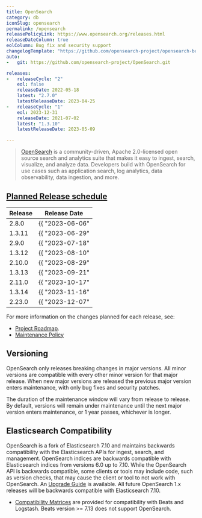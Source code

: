 ```yaml
---
title: OpenSearch
category: db
iconSlug: opensearch
permalink: /opensearch
releasePolicyLink: https://www.opensearch.org/releases.html
releaseDateColumn: true
eolColumn: Bug fix and security support
changelogTemplate: "https://github.com/opensearch-project/opensearch-build/blob/main/release-notes/opensearch-release-notes-__LATEST__.md"
auto:
-   git: https://github.com/opensearch-project/OpenSearch.git

releases:
-   releaseCycle: "2"
    eol: false
    releaseDate: 2022-05-18
    latest: "2.7.0"
    latestReleaseDate: 2023-04-25
-   releaseCycle: "1"
    eol: 2023-12-31
    releaseDate: 2021-07-02
    latest: "1.3.10"
    latestReleaseDate: 2023-05-09

---
```


> [OpenSearch](https://opensearch.org/) is a community-driven, Apache 2.0-licensed open source search and analytics suite that makes it easy to ingest,
> search, visualize, and analyze data. Developers build with OpenSearch for use cases such as application search, log analytics,
> data observability, data ingestion, and more.

## [Planned Release schedule](https://opensearch.org/releases.html)

Release  | Release Date
-------- | ------------
 2.8.0   | {{ "2023-06-06" | date_to_string }}
 1.3.11  | {{ "2023-06-29" | date_to_string }}
 2.9.0   | {{ "2023-07-18" | date_to_string }}
 1.3.12  | {{ "2023-08-10" | date_to_string }}
 2.10.0  | {{ "2023-08-29" | date_to_string }}
 1.3.13  | {{ "2023-09-21" | date_to_string }}
 2.11.0  | {{ "2023-10-17" | date_to_string }}
 1.3.14  | {{ "2023-11-16" | date_to_string }}
 2.23.0  | {{ "2023-12-07" | date_to_string }}

For more information on the changes planned for each release, see:

- [Project Roadmap](https://github.com/orgs/opensearch-project/projects/1).
- [Maintenance Policy](https://opensearch.org/releases.html#maintenance-policy)

## Versioning

OpenSearch only releases breaking changes in major versions. All minor versions are compatible with every other minor version
for that major release. When new major versions are released the previous major version enters maintenance, with only
bug fixes and security patches.

The duration of the maintenance window will vary from release to release. By default, versions will remain under maintenance
until the next major version enters maintenance, or 1 year passes, whichever is longer.

## Elasticsearch Compatibility

OpenSearch is a fork of Elasticsearch 7.10 and maintains backwards compatibility with the Elasticsearch APIs for ingest, search, and management. OpenSearch indices are backwards compatible with Elasticsearch indices from versions 6.0 up to 7.10. While the OpenSearch API is backwards compatible, some clients or tools may include code, such as version checks, that may cause the client or tool to not work with OpenSearch. An [Upgrade Guide](https://opensearch.org/faq/#q3.1) is available. All future OpenSearch 1.x releases will be backwards compatible with Elasticsearch 7.10.

- [Compatibility Matrices](https://opensearch.org/docs/latest/clients/agents-and-ingestion-tools/index/#compatibility-matrices) are provided for compatibility with Beats and Logstash. Beats version >= 7.13 does not support OpenSearch.
